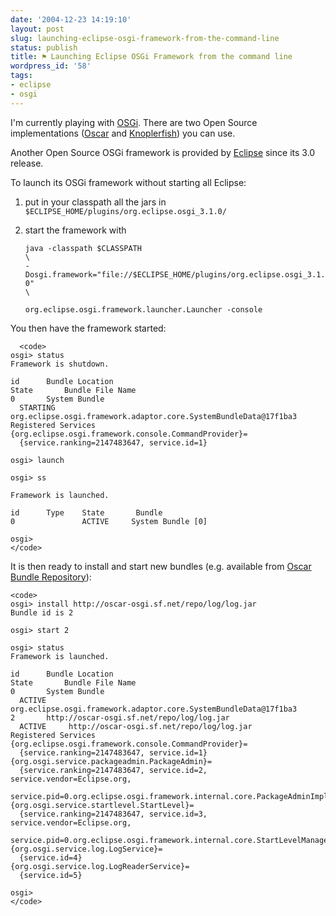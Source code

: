 ```yaml
---
date: '2004-12-23 14:19:10'
layout: post
slug: launching-eclipse-osgi-framework-from-the-command-line
status: publish
title: ⚑ Launching Eclipse OSGi Framework from the command line
wordpress_id: '58'
tags:
- eclipse
- osgi
---
```


I'm currently playing with [OSGi](http://osgi.org/). There are two Open Source implementations ([Oscar](http://oscar.objectweb.org/) and [Knoplerfish](http://www.knopflerfish.org/)) you can use.  

Another Open Source OSGi framework is provided by [Eclipse](http://eclipse.org) since its 3.0 release.




To launch its OSGi framework without starting all Eclipse:





  
  1. put in your classpath all the jars in `$ECLIPSE_HOME/plugins/org.eclipse.osgi_3.1.0/`

  
  2. start the framework with

    
    
      <code><verbatim>java -classpath $CLASSPATH \ 
    -Dosgi.framework="file://$ECLIPSE_HOME/plugins/org.eclipse.osgi_3.1.0" \  
    org.eclipse.osgi.framework.launcher.Launcher -console</verbatim>
    </code>
    






You then have the framework started:

    
    
      <code>
    osgi> status
    Framework is shutdown.
    
    id      Bundle Location
    State       Bundle File Name
    0       System Bundle
      STARTING    org.eclipse.osgi.framework.adaptor.core.SystemBundleData@17f1ba3
    Registered Services
    {org.eclipse.osgi.framework.console.CommandProvider}=
      {service.ranking=2147483647, service.id=1}
    
    osgi> launch
    
    osgi> ss
    
    Framework is launched.
    
    id      Type    State       Bundle
    0               ACTIVE     System Bundle [0]
    
    osgi>
    </code>
    



It is then ready to install and start new bundles (e.g. available from [Oscar Bundle Repository](http://oscar-osgi.sourceforge.net/repo/repository.xml)):

    
    
    <code>
    osgi> install http://oscar-osgi.sf.net/repo/log/log.jar
    Bundle id is 2
    
    osgi> start 2
    
    osgi> status
    Framework is launched.
    
    id      Bundle Location
    State       Bundle File Name
    0       System Bundle
      ACTIVE     org.eclipse.osgi.framework.adaptor.core.SystemBundleData@17f1ba3
    2       http://oscar-osgi.sf.net/repo/log/log.jar
      ACTIVE     http://oscar-osgi.sf.net/repo/log/log.jar
    Registered Services
    {org.eclipse.osgi.framework.console.CommandProvider}=
      {service.ranking=2147483647, service.id=1}
    {org.osgi.service.packageadmin.PackageAdmin}=
      {service.ranking=2147483647, service.id=2, service.vendor=Eclipse.org,   
       service.pid=0.org.eclipse.osgi.framework.internal.core.PackageAdminImpl}
    {org.osgi.service.startlevel.StartLevel}=
      {service.ranking=2147483647, service.id=3, service.vendor=Eclipse.org, 
       service.pid=0.org.eclipse.osgi.framework.internal.core.StartLevelManager}
    {org.osgi.service.log.LogService}=
      {service.id=4}
    {org.osgi.service.log.LogReaderService}=
      {service.id=5}
    
    osgi>
    </code>
    
